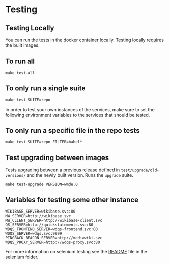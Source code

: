 # Testing


## Testing Locally

You can run the tests in the docker container locally. Testing locally requires the built images.

## To run all
```
make test-all
```

## To only run a single suite
```
make test SUITE=repo
```

In order to test your own instances of the services, make sure to set the following environment variables to the services that should be tested. 


## To only run a specific file in the repo tests
```
make test SUITE=repo FILTER=babel*
```

## Test upgrading between images

Tests upgrading between a previous release defined in `test/upgrade/old-versions/` and the newly built version. Runs the `upgrade` suite.

```
make test-upgrade VERSION=wmde.0
```

##  Variables for testing some other instance
```
WIKIBASE_SERVER=wikibase.svc:80
MW_SERVER=http://wikibase.svc
MW_CLIENT_SERVER=http://wikibase-client.svc
QS_SERVER=http://quickstatements.svc:80
WDQS_FRONTEND_SERVER=wdqs-frontend.svc:80
WDQS_SERVER=wdqs.svc:9999
PINGBACK_BEACON_SERVER=http://mediawiki.svc
WDQS_PROXY_SERVER=http://wdqs-proxy.svc:80
```

For more information on selenium testing see the [README](../../Docker/test/selenium/README.md) file in the selenium folder.
